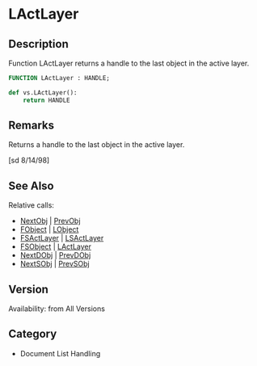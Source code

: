 # LActLayer

## Description
Function LActLayer returns a handle to the last object in the active layer.

```pascal
FUNCTION LActLayer : HANDLE;
```

```python
def vs.LActLayer():
    return HANDLE
```

## Remarks
Returns a handle to the last object in the active layer.

[sd 8/14/98]

## See Also
Relative calls:
* [NextObj](NextObj.md) | [PrevObj](PrevObj.md)
* [FObject](FObject.md) | [LObject](LObject.md)
* [FSActLayer](FSActLayer.md) | [LSActLayer](LSActLayer.md)
* [FSObject](FSObject.md)  | [LActLayer](LActLayer.md)
* [NextDObj](NextDObj.md) | [PrevDObj](PrevDObj.md)
* [NextSObj](NextSObj.md) | [PrevSObj](PrevSObj.md)

## Version
Availability: from All Versions

## Category
* Document List Handling

